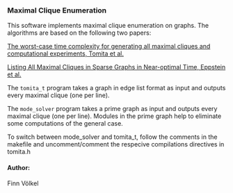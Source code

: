 
### Maximal Clique Enumeration

This software implements maximal clique enumeration on graphs.
The algorithms are based on the following two papers:

[The worst-case time complexity for generating all maximal cliques and computational experiments, Tomita et al.](http://www.sciencedirect.com/science/article/pii/S0304397506003586)

[Listing All Maximal Cliques in Sparse Graphs in Near-optimal Time, Eppstein et al.](https://arxiv.org/abs/1006.5440)

The `tomita_t` program takes a graph in edge list format as input and outputs every
maximal clique (one per line).

The `mode_solver` program takes a prime graph as input and outputs every maximal clique (one per line).
Modules in the prime graph help to eliminate some computations of the general case.

To switch between mode_solver and tomita_t, follow the comments in the makefile
and uncomment/comment the respecive compilations directives in tomita.h

#### Author:
Finn Völkel

